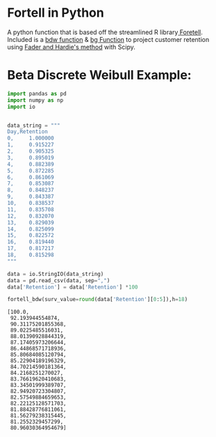 # Fortell in Python
A python function that is based off the streamlined R library[ Foretell](https://cran.r-project.org/web/packages/foretell/foretell.pdf). Included is a [bdw function](https://rdrr.io/cran/foretell/src/R/BdW.R) & [bg Function](https://rdrr.io/cran/foretell/man/BG.html) to project customer retention using [Fader and Hardie's method](http://brucehardie.com/papers/037/BdW_JIM_2018-01-10_rev.pdf) with Scipy.

# Beta Discrete Weibull Example:
```python
import pandas as pd
import numpy as np
import io


data_string = """
Day,Retention
0,     1.000000
1,     0.915227
2,     0.905325
3,     0.895019
4,     0.882389
5,     0.872285
6,     0.861069
7,     0.853087
8,     0.848237
9,     0.843387
10,    0.838537
11,    0.835708
12,    0.832070
13,    0.829039
14,    0.825099
15,    0.822572
16,    0.819440
17,    0.817217
18,    0.815298
"""

data = io.StringIO(data_string)
data = pd.read_csv(data, sep=",")
data['Retention'] = data['Retention'] *100

fortell_bdw(surv_value=round(data['Retention'][0:5]),h=18)
```

```
[100.0,
 92.193944554874,
 90.31175201855368,
 89.0225485516031,
 88.01390928844319,
 87.17405973206644,
 86.44868571718936,
 85.80684085120794,
 85.22904189196329,
 84.70214590181364,
 84.2168251270027,
 83.76619620410683,
 83.34501999389707,
 82.94920723304807,
 82.57549884659653,
 82.22125128571703,
 81.88428776811061,
 81.56279238315445,
 81.2552329457299,
 80.96030364954679]
 ```
